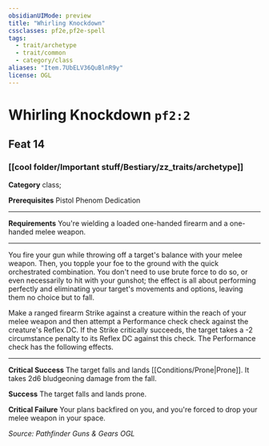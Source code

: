 ```yaml
---
obsidianUIMode: preview
title: "Whirling Knockdown"
cssclasses: pf2e,pf2e-spell
tags:
  - trait/archetype
  - trait/common
  - category/class
aliases: "Item.7UbELV36QuBlnR9y"
license: OGL
---
```

# Whirling Knockdown `pf2:2`
## Feat 14
### [[cool folder/Important stuff/Bestiary/zz_traits/archetype]]

**Category** class; 



**Prerequisites** Pistol Phenom Dedication
* * *
**Requirements** You're wielding a loaded one-handed firearm and a one-handed melee weapon.

* * *

You fire your gun while throwing off a target's balance with your melee weapon. Then, you topple your foe to the ground with the quick orchestrated combination. You don't need to use brute force to do so, or even necessarily to hit with your gunshot; the effect is all about performing perfectly and eliminating your target's movements and options, leaving them no choice but to fall.

Make a ranged firearm Strike against a creature within the reach of your melee weapon and then attempt a Performance check check against the creature's Reflex DC. If the Strike critically succeeds, the target takes a -2 circumstance penalty to its Reflex DC against this check. The Performance check has the following effects.

* * *

**Critical Success** The target falls and lands [[Conditions/Prone|Prone]]. It takes 2d6 bludgeoning damage from the fall.

**Success** The target falls and lands prone.

**Critical Failure** Your plans backfired on you, and you're forced to drop your melee weapon in your space.

*Source: Pathfinder Guns & Gears*
*OGL*